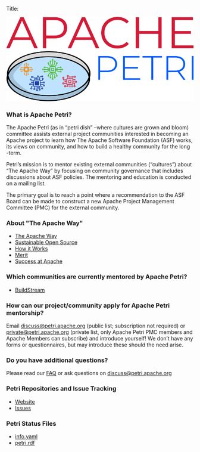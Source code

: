 Title: <!-- suppressed, logo covers it -->
<!-- Licensed under ALv2 -->

<div class="float-right">

![Apache Petri Logo](../images/logo.svg)

</div>

### What is Apache Petri?

The Apache Petri (as in “petri dish” –where cultures are grown and bloom) committee
assists external project communities interested in becoming an Apache project to
learn how The Apache Software Foundation (ASF) works, its views on community, and
how to build a healthy community for the long -term.

Petri’s mission is to mentor existing external communities (“cultures”) about
“The Apache Way” by focusing on community governance that includes discussions
about ASF policies. The mentoring and education is conducted on a mailing list.

The primary goal is to reach a point where a recommendation to the ASF Board can
be made to construct a new Apache Project Management Committee (PMC) for the
external community.

### About "The Apache Way"
- [The Apache Way](https://www.apache.org/theapacheway/index.html)
- [Sustainable Open Source](https://s.apache.org/GhnI)
- [How it Works](https://www.apache.org/foundation/how-it-works.html)
- [Merit](https://www.apache.org/foundation/how-it-works.html#meritocracy)
- [Success at Apache](https://blogs.apache.org/foundation/category/SuccessAtApache)

### Which communities are currently mentored by Apache Petri?

- [BuildStream](/buildstream)

### How can our project/community apply for Apache Petri mentorship?

Email discuss@petri.apache.org (public list; subscription not required) or private@petri.apache.org (private list,
only Apache Petri PMC members and Apache Members can subscribe) and introduce yourself! We don’t have any forms or
questionnaires, but may introduce these should the need arise.

### Do you have additional questions?

Please read our [FAQ](/faq) or ask questions on discuss@petri.apache.org

### Petri Repositories and Issue Tracking
- [Website](https://github.com/apache/petri-site)
- [Issues](https://github.com/apache/petri-site/issues)

### Petri Status Files
- [info.yaml](https://petri.apache.org/info.yaml)
- [petri.rdf](https://projects.apache.org/project.html?petri)
